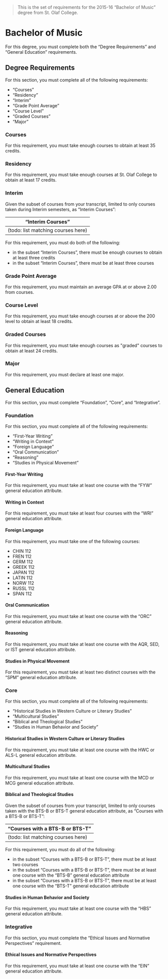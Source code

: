 > This is the set of requirements for the 2015-16 “Bachelor of Music” degree
> from St. Olaf College.

# Bachelor of Music
For this degree, you must complete both the “Degree Requirements” and “General Education” requirements.

## Degree Requirements
For this section, you must complete all of the following requirements:

- “Courses”
- “Residency”
- “Interim”
- “Grade Point Average”
- “Course Level”
- “Graded Courses”
- “Major”

### Courses
For this requirement, you must take enough courses to obtain at least 35 credits.

### Residency
For this requirement, you must take enough courses at St. Olaf College to obtain at least 17 credits.

### Interim
Given the subset of courses from your transcript, limited to only courses taken during Interim semesters, as “Interim Courses”:

| “Interim Courses” |
| ----------------- |
| (todo: list matching courses here) |

For this requirement, you must do both of the following:

- in the subset “Interim Courses”, there must be enough courses to obtain at least three credits
- in the subset “Interim Courses”, there must be at least three courses


### Grade Point Average
For this requirement, you must maintain an average GPA at or above 2.00 from courses.

### Course Level
For this requirement, you must take enough courses at or above the 200 level to obtain at least 18 credits.

### Graded Courses
For this requirement, you must take enough courses as "graded" courses to obtain at least 24 credits.

### Major
For this requirement, you must declare at least one major.


## General Education
For this section, you must complete “Foundation”, “Core”, and “Integrative”.

### Foundation
For this section, you must complete all of the following requirements:

- “First-Year Writing”
- “Writing in Context”
- “Foreign Language”
- “Oral Communication”
- “Reasoning”
- “Studies in Physical Movement”

#### First-Year Writing
For this requirement, you must take at least one course with the “FYW” general education attribute.

#### Writing in Context
For this requirement, you must take at least four courses with the “WRI” general education attribute.

#### Foreign Language
For this requirement, you must take one of the following courses:

- CHIN 112
- FREN 112
- GERM 112
- GREEK 112
- JAPAN 112
- LATIN 112
- NORW 112
- RUSSL 112
- SPAN 112

#### Oral Communication
For this requirement, you must take at least one course with the “ORC” general education attribute.

#### Reasoning
For this requirement, you must take at least one course with the AQR, SED, or IST general education attribute.

#### Studies in Physical Movement
For this requirement, you must take at least two distinct courses with the “SPM” general education attribute.

### Core
For this section, you must complete all of the following requirements:

- “Historical Studies in Western Culture or Literary Studies”
- “Multicultural Studies”
- “Biblical and Theological Studies”
- “Studies in Human Behavior and Society”

#### Historical Studies in Western Culture or Literary Studies
For this requirement, you must take at least one course with the HWC or ALS-L general education attribute.

#### Multicultural Studies
For this requirement, you must take at least one course with the MCD or MCG general education attribute.

#### Biblical and Theological Studies
Given the subset of courses from your transcript, limited to only courses taken with the BTS-B or BTS-T general education attribute, as “Courses with a BTS-B or BTS-T”:

| “Courses with a BTS-B or BTS-T” |
| ------------------------------- |
| (todo: list matching courses here) |

For this requirement, you must do all of the following:

- in the subset “Courses with a BTS-B or BTS-T”, there must be at least two courses
- in the subset “Courses with a BTS-B or BTS-T”, there must be at least one course with the “BTS-B” general education attribute
- in the subset “Courses with a BTS-B or BTS-T”, there must be at least one course with the “BTS-T” general education attribute

#### Studies in Human Behavior and Society
For this requirement, you must take at least one course with the “HBS” general education attribute.

### Integrative
For this section, you must complete the “Ethical Issues and Normative Perspectives” requirement.

#### Ethical Issues and Normative Perspectives
For this requirement, you must take at least one course with the “EIN” general education attribute.


